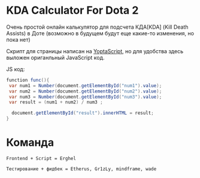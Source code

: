 # KDA Calculator For Dota 2
Очень простой онлайн калькулятор для подсчета КДА[KDA] (Kill Death Assists) в Доте (возможно в будущем будут еще какие-то изменения, но пока нет) 

Скрипт для страницы написан на [YoptaScript](https://github.com/samgozman/YoptaScript), но для удобства здесь выложен ориганльный JavaScript код. 

 JS код:
```cs
function func(){
 var num1 = Number(document.getElementById("num1").value);
 var num2 = Number(document.getElementById("num2").value);
 var num3 = Number(document.getElementById("num3").value);
 var result = (num1 + num2) / num3 ;

  document.getElementById("result").innerHTML = result;
}
```
# Команда 
```
Frontend + Script = Erghel 

Тестирование + фидбек = Etherus, Gr1zLy, mindframe, wade
```
